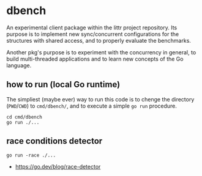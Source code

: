 # dbench

An experimental client package within the littr project repository. Its purpose is to implement new sync/concurrent configurations for the structures with shared access, and to properly evaluate the benchmarks.

Another pkg's purpose is to experiment with the concurrency in general, to build multi-threaded applications and to learn new concepts of the Go language.

## how to run (local Go runtime)

The simpliest (maybe ever) way to run this code is to chenge the directory (`PWD`/`CWD`) to `cmd/dbench/`, and to execute a simple `go run` procedure.

```
cd cmd/dbench
go run ./...
```

## race conditions detector

```
go run -race ./...
```

+ https://go.dev/blog/race-detector


